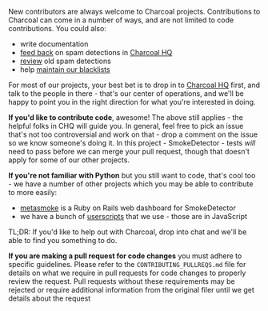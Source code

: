 New contributors are always welcome to Charcoal projects. Contributions to Charcoal can come in a number of ways, and are not limited to
code contributions. You could also:

 - write documentation
 - [feed back](https://charcoal-se.org/smokey/Feedback-Guidance) on spam detections in
   [Charcoal HQ](https://chat.stackexchange.com/rooms/11540)
 - [review](https://metasmoke.erwaysoftware.com/review/posts) old spam detections
 - help [maintain our blacklists](https://charcoal-se.org/smokey/Privileges#code-admin-aka-blacklister-ms)
 
For most of our projects, your best bet is to drop in to [Charcoal HQ](https://chat.stackexchange.com/rooms/11540) first, and talk to the
people in there - that's our center of operations, and we'll be happy to point you in the right direction for what you're interested in
doing.

**If you'd like to contribute code**, awesome! The above still applies - the helpful folks in CHQ will guide you. In general, feel free to
pick an issue that's not too controversial and work on that - drop a comment on the issue so we know someone's doing it. In this project - 
SmokeDetector - tests _will_ need to pass before we can merge your pull request, though that doesn't apply for some of our other projects.

**If you're not familiar with Python** but you still want to code, that's cool too - we have a number of other projects which you may be
able to contribute to more easily:

 - [metasmoke](https://github.com/Charcoal-SE/metasmoke) is a Ruby on Rails web dashboard for SmokeDetector
 - we have a bunch of [userscripts](https://github.com/Charcoal-SE/userscripts) that we use - those are in JavaScript
 
TL;DR: If you'd like to help out with Charcoal, drop into chat and we'll be able to find you something to do.

**If you are making a pull request for code changes** you must adhere to specific guidelines.  Please refer to the 
`CONTRIBUTING_PULLREQS.md` file for details on what we require in pull requests for code changes to properly review the request. Pull 
requests without these requirements may be rejected or require additional information from the original filer until we get details about 
the request
